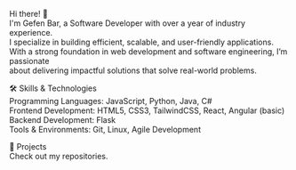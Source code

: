 Hi there! 👋 <br>
  I'm Gefen Bar, a Software Developer with over a year of industry experience.<br>
  I specialize in building efficient, scalable, and user-friendly applications.<br>
  With a strong foundation in web development and software engineering, I’m passionate<br>
  about delivering impactful solutions that solve real-world problems.<br>

🛠️ Skills & Technologies<br>
  Programming Languages: JavaScript, Python, Java, C#<br>
  Frontend Development: HTML5, CSS3, TailwindCSS, React, Angular (basic)<br>
  Backend Development: Flask<br>
  Tools & Environments: Git, Linux, Agile Development<br>
  
📂 Projects<br>
  Check out my repositories.


